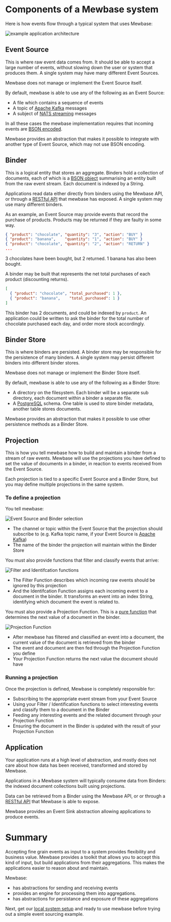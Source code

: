 
# Components of a Mewbase system

Here is how events flow through a typical system that uses Mewbase:

![example application architecture](images/MewbaseApplicationArch.png)


## Event Source

This is where raw event data comes from. It should be able to accept a large number of events, without slowing down the user or system that produces them. A single system may have many different Event Sources.

Mewbase does not manage or implement the Event Source itself.

By default, mewbase is able to use any of the following as an Event Source:
* A file which contains a sequence of events
* A topic of [Apache Kafka](https://kafka.apache.org/) messages
* A subject of [NATS streaming](https://nats.io/about/) messages

In all these cases the mewbase implementation requires that incoming events are [BSON encoded](http://bsonspec.org/).

Mewbase provides an abstraction that makes it possible to integrate with another type of Event Source, which may not use BSON encoding.

## Binder

This is a logical entity that stores an aggregate. Binders hold a collection of documents, each of which is a [BSON object](http://bsonspec.org) summarising an entity built from the raw event stream. Each document is indexed by a String.

 Applications read data either directly from binders using the Mewbase API, or through a [RESTful API](https://en.wikipedia.org/wiki/Representational_state_transfer) that mewbase has exposed. A single system may use many different binders.


As an example, an Event Source may provide events that record the purchase of products. Products may be returned if they are faulty in some way.

```json
{ "product": "chocolate", "quantity": "3", "action": "BUY" }
{ "product": "banana",    "quantity": "1", "action": "BUY" }
{ "product": "chocolate", "quantity": "2", "action": "RETURN" }
...
```

3 chocolates have been bought, but 2 returned. 1 banana has also been bought.

A binder may be built that represents the net total purchases of each product (discounting returns).

```json
[
  { "product": "chocolate", "total_purchased": 1 },
  { "product": "banana",    "total_purchased": 1 }
]
```
This binder has 2 documents, and could be indexed by `product`. An application could be written to ask the binder for the total number of chocolate purchased each day, and order more stock accordingly.

## Binder Store

This is where binders are persisted. A binder store may be responsible for the persistence of many binders. A single system may persist different binders into different binder stores.

Mewbase does not manage or implement the Binder Store itself.

By default, mewbase is able to use any of the following as a Binder Store:

* A directory on the filesystem. Each binder will be a separate sub directory, each document within a binder a separate file.
* A [PostgreSQL](https://www.postgresql.org/) schema. One table is used to store binder metadata, another table stores documents.

Mewbase provides an abstraction that makes it possible to use other persistence methods as a Binder Store.

## Projection

This is how you tell mewbase how to build and maintain a binder from a stream of raw events. Mewbase will use the projections you have defined to set the value of documents in a binder, in reaction to events received from the Event Source.

Each projection is tied to a specific Event Source and a Binder Store, but you may define multiple  projections in the same system.

### To define a projection

You tell mewbase:

![Event Source and Binder selection](images/ProjectionEventBinder.png)

* The channel or topic within the Event Source that the projection should subscribe to (e.g. Kafka topic name, if your Event Source is [Apache Kafka](https://kafka.apache.org/))
* The name of the binder the projection will maintain within the Binder Store

You must also provide functions that filter and classify events that arrive:

![Filter and Identifcation functions](images/ProjectionFilterIdentify.png)

* The Filter Function describes which incoming raw events should be ignored by this projection
* And the Identifcation Function assigns each incoming event to a document in the binder. It transforms an event into an index String, identifying which document the event is related to.

You must also provide a Projection Function. This is a [pure function](https://en.wikipedia.org/wiki/Pure_function) that determines the next value of a document in the binder.

![Projection Function](images/ProjectionFunction.png)

* After mewbase has filtered and classified an event into a document, the current value of the document is retrieved from the binder
* The event and document are then fed through the Projection Function you define
* Your Projection Function returns the next value the document should have

### Running a projection

Once the projection is defined, Mewbase is completely responsible for:

* Subscribing to the appropriate event stream from your Event Source
* Using your Filter / Identification functions to select interesting events and classify them to a document in the Binder
* Feeding any interesting events and the related document through your Projection Function
* Ensuring the document in the Binder is updated with the result of your Projection Function


## Application

Your application runs at a high level of abstraction, and mostly does not care about how data has been received, transformed and stored by Mewbase.

Applications in a Mewbase system will typically consume data from Binders: the indexed document collections built using projections.

Data can be retrieved from a Binder using the Mewbase API, or or through a [RESTful API](https://en.wikipedia.org/wiki/Representational_state_transfer) that Mewbase is able to expose.

Mewbase provides an Event Sink abstraction allowing applications to produce events.

# Summary

Accepting fine grain events as input to a system provides flexibility and business value. Mewbase provides a toolkit that allows you to accept this kind of input, but build applications from their aggregations. This makes the applications easier to reason about and maintain.

Mewbase:
* has abstractions for sending and receiving events
* provides an engine for processing them into aggregations.
* has abstractions for persistance and exposure of these aggregations

Next, get our [local system setup](https://github.com/Tesco/mewbase/blob/master/docs/resources.md) and ready to use mewbase before trying out a simple event sourcing example.
